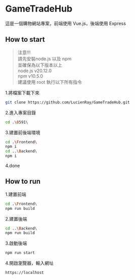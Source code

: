 # GameTradeHub

這是一個購物網站專案，前端使用 Vue.js，後端使用 Express


## How to start

>注意!!!<br>
>請先安裝node.js 以及 npm<br>
> 並確保為以下版本以上<br>
> node.js v20.12.0<br>
> npm v10.5.0<br>
> 建議使用 root 執行以下所有指令

1.將檔案下載下來
```bash
git clone https://github.com/LucienRay/GameTradeHub.git
```
2.進入專案目錄
```bash
cd .\8591\
```

3.建置前後端環境
```bash
cd .\Frontend\
npm i
cd ..\Backend\
npm i
```

4.done

## How to run
1.建置前端
```bash
cd .\Frontend\
npm run build
```

2.建置後端
```bash
cd ..\Backend\
npm run build
```

3.啟動後端
```bash
npm run start
```

4.開啟瀏覽器，輸入網址
```
https://localhost
```

